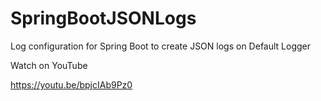 # SpringBootJSONLogs
Log configuration for Spring Boot to create JSON logs on Default Logger

Watch on YouTube

https://youtu.be/bpjcIAb9Pz0


